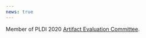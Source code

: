 ```yaml
---
news: true
---
```


Member of PLDI 2020 [Artifact Evaluation Committee](https://pldi20.sigplan.org/committee/pldi-2020-PLDI-Research-Artifacts-artifact-evaluation-committee).
